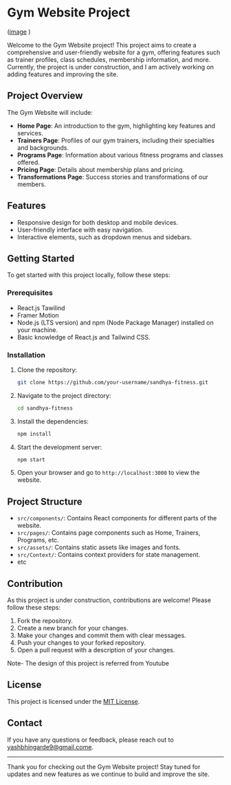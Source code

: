 # Gym Website Project

([image](https://github.com/user-attachments/assets/5b7c33a8-c5d9-44c6-b7cf-684b671fc249)
)


Welcome to the Gym Website project! This project aims to create a comprehensive and user-friendly website for a gym, offering features such as trainer profiles, 
class schedules, membership information, and more. Currently, the project is under construction, and I am actively working on adding features and improving the site.

## Project Overview

The Gym Website will include:
- **Home Page**: An introduction to the gym, highlighting key features and services.
- **Trainers Page**: Profiles of our gym trainers, including their specialties and backgrounds.
- **Programs Page**: Information about various fitness programs and classes offered.
- **Pricing Page**: Details about membership plans and pricing.
- **Transformations Page**: Success stories and transformations of our members.

## Features

- Responsive design for both desktop and mobile devices.
- User-friendly interface with easy navigation.
- Interactive elements, such as dropdown menus and sidebars.

## Getting Started

To get started with this project locally, follow these steps:

### Prerequisites
- React.js Tawilind
- Framer Motion
- Node.js (LTS version) and npm (Node Package Manager) installed on your machine.
- Basic knowledge of React.js and Tailwind CSS.

### Installation

1. Clone the repository:

    ```bash
    git clone https://github.com/your-username/sandhya-fitness.git
    ```

2. Navigate to the project directory:

    ```bash
    cd sandhya-fitness
    ```

3. Install the dependencies:

    ```bash
    npm install
    ```

4. Start the development server:

    ```bash
    npm start
    ```

5. Open your browser and go to `http://localhost:3000` to view the website.

## Project Structure

- `src/components/`: Contains React components for different parts of the website.
- `src/pages/`: Contains page components such as Home, Trainers, Programs, etc.
- `src/assets/`: Contains static assets like images and fonts.
- `src/Context/`: Contains context providers for state management.
- etc 

## Contribution

As this project is under construction, contributions are welcome! Please follow these steps:

1. Fork the repository.
2. Create a new branch for your changes.
3. Make your changes and commit them with clear messages.
4. Push your changes to your forked repository.
5. Open a pull request with a description of your changes.

Note- The design of this project is referred from Youtube


## License

This project is licensed under the [MIT License](LICENSE).

## Contact

If you have any questions or feedback, please reach out to [yashbhingarde9@gmail.come](mailto:yashbhingarde9@gmail.com).

---

Thank you for checking out the Gym Website project! Stay tuned for updates and new features as we continue to build and improve the site.
